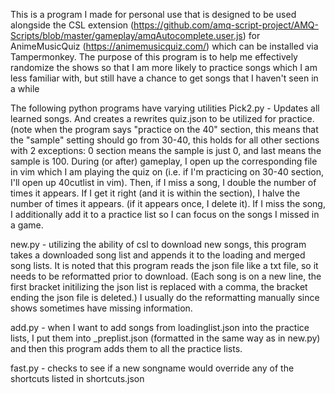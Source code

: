 This is a program I made for personal use that is designed to be used alongside the CSL extension (https://github.com/amq-script-project/AMQ-Scripts/blob/master/gameplay/amqAutocomplete.user.js) for AnimeMusicQuiz (https://animemusicquiz.com/) which can be installed via Tampermonkey.
The purpose of this program is to help me effectively randomize the shows so that I am more likely to practice songs which I am less familiar with, but still have a chance to get songs that I haven't seen in a while

The following python programs have varying utilities
Pick2.py - Updates all learned songs. And creates a rewrites quiz.json to be utilized for practice. (note when the program says "practice on the 40" section, this means that the "sample" setting should go from 30-40, this holds for all other sections with 2 exceptions: 0 section means the sample is just 0, and last means the sample is 100.
      During (or after) gameplay, I open up the corresponding file in vim which I am playing the quiz on (i.e. if I'm practicing on 30-40 section, I'll open up 40cutlist in vim). Then, if I miss a song, I double the number of times it appears. If I get it right (and it is within the section), I halve the number of times it appears. (if it appears once, I delete it). If I miss the song, I additionally add it to a practice list so I can focus on the songs I missed in a game.

new.py - utilizing the ability of csl to download new songs, this program takes a downloaded song list and appends it to the loading and merged song lists. It is noted that this program reads the json file like a txt file, so it needs to be reformatted prior to download. (Each song is on a new line, the first bracket initilizing the json list is replaced with a comma, the bracket ending the json file is deleted.) I usually do the reformatting manually since shows sometimes have missing information.

add.py - when I want to add songs from loadinglist.json into the practice lists, I put them into _preplist.json (formatted in the same way as in new.py) and then this program adds them to all the practice lists.

fast.py - checks to see if a new songname would override any of the shortcuts listed in shortcuts.json
